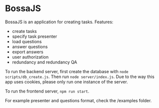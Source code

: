 # BossaJS

BossaJS is an application for creating tasks. Features:
* create tasks
* specify task presenter
* load questions
* answer questions
* export answers
* user authorization
* redundancy and redundancy QA

To run the backend server, first create the database with `node scripts/db_create.js`. Then run `node server/index.js`. Due to the way this app uses cookies, please only run one instance of the server.

To run the frontend server, `npm run start`.

For example presenter and questions format, check the /examples folder.
